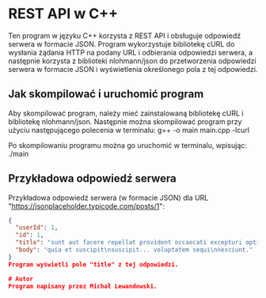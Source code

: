 # REST API w C++

Ten program w języku C++ korzysta z REST API i obsługuje odpowiedź serwera w formacie JSON. Program wykorzystuje bibliotekę cURL do wysłania żądania HTTP na podany URL i odbierania odpowiedzi serwera, a następnie korzysta z biblioteki nlohmann/json do przetworzenia odpowiedzi serwera w formacie JSON i wyświetlenia określonego pola z tej odpowiedzi.

## Jak skompilować i uruchomić program

Aby skompilować program, należy mieć zainstalowaną bibliotekę cURL i bibliotekę nlohmann/json. Następnie można skompilować program przy użyciu następującego polecenia w terminalu: g++ -o main main.cpp -lcurl

Po skompilowaniu programu można go uruchomić w terminalu, wpisując: ./main


## Przykładowa odpowiedź serwera

Przykładowa odpowiedź serwera (w formacie JSON) dla URL "https://jsonplaceholder.typicode.com/posts/1":

```json
{
  "userId": 1,
  "id": 1,
  "title": "sunt aut facere repellat provident occaecati excepturi optio reprehenderit",
  "body": "quia et suscipit\nsuscipit... voluptatem sequi\nnesciunt."
}
Program wyświetli pole "title" z tej odpowiedzi.

# Autor
Program napisany przez Michał Lewandowski.

